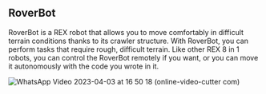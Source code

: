 ## RoverBot
RoverBot is a REX robot that allows you to move comfortably in difficult terrain conditions thanks to its crawler structure. With RoverBot, you can perform tasks that require rough, difficult terrain. Like other REX 8 in 1 robots, you can control the RoverBot remotely if you want, or you can move it autonomously with the code you wrote in it.

![WhatsApp Video 2023-04-03 at 16 50 18 (online-video-cutter com)](https://user-images.githubusercontent.com/112697142/229707812-701537c2-1a25-4a39-907f-c348c1ccfc44.gif)
